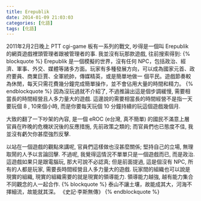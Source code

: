 ```yaml
---
title: Erepublik
date: 2014-01-09 21:03:03
categories: [化語]
tags: [化語]
---
```

2011年2月2日晚上 PTT cgi-game 板有一系列的戰文, 吵得是一個叫 Erepublik 的網頁遊戲裡頭管理者跟被管理者的事. 我並沒有玩那款遊戲, 往前搜索得到:
{% blockquote %}
Erepublik 是一個模擬的世界，沒有任何 NPC，包括政治、經濟、軍事、外交、媒體等諸多方面。玩家有多種發展方向，可以成為國家元首、政府要員、商業巨賈、全軍統帥，傳媒精英，或是簡單地做一 個平民。遊戲節奏較為休閒，每天只需花費幾分鐘完成簡單操作，並不會佔用大量的時間和精力。
{% endblockquote %}
因為沒玩過就不介紹了, 不過推論出這是個步調緩慢, 需要相當長的時間經營且人多力量大的遊戲. 這邊說的需要相當長的時間經營不是指一天要玩個 8 , 10來個小時, 而是你要每天玩個 10 分鐘持續的玩這個遊戲幾個月.

大致的翻了一下吵架的內容, 是一個 eROC (e台灣, 真不簡單) 的國民不滿意上層官員在昨晚的危機狀況後的反應措施, 先前政策之類的; 而官員們也已態度不佳, 我並沒有虧欠你甚麼強烈反擊.

以站在一個遊戲的觀點來講呢, 官員們這樣做也沒甚麼關係; 堅持自己的立場, 無理取鬧的人予以言論回擊. 不過呢, 我覺得這情況不單單只是一個遊戲而已, 而是政治. 這遊戲如果只是跟電腦玩, 那大可說不必認真; 但是前面提過, 這是個沒有 NPC, 所有的人都是玩家, 需要長時間經營且人多力量大的遊戲. 玩家間的組織也可以說是現實的組織, 現實的組織需要的就是現實的領導能力. 領導能力越強, 越有能力集合不同觀念的人一起合作.
{% blockquote %}
泰山不讓土壤，故能成其大，河海不擇細流，故能就其深。
《史記·李斯無傳》
{% endblockquote %}